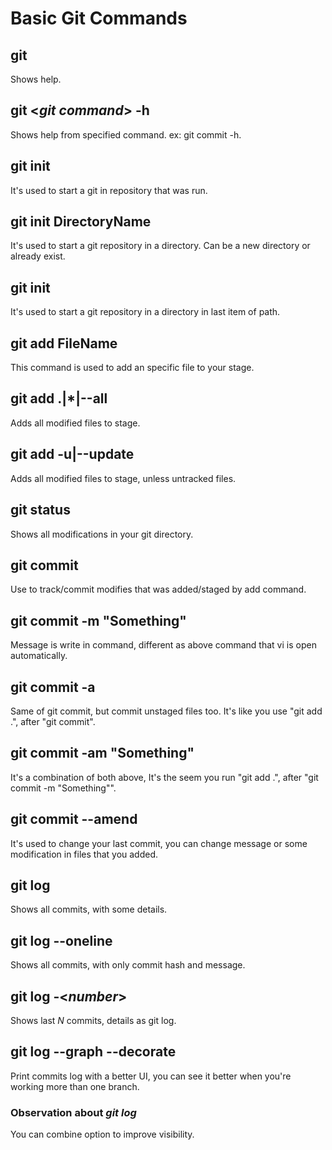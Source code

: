 # Basic Git Commands

## git
Shows help.

## git <_git command_> -h
Shows help from specified command. ex: git commit -h.

## git init
It's used to start a git in repository that was run.

## git init DirectoryName
It's used to start a git repository in a directory. Can be a new directory or already exist.

## git init <path>
It's used to start a git repository in a directory in last item of path.

## git add FileName
This command is used to add an specific file to your stage.

## git add .|*|--all
Adds all modified files to stage.

## git add -u|--update
Adds all modified files to stage, unless untracked files.

## git status
Shows all modifications in your git directory.

## git commit
Use to track/commit modifies that was added/staged by add command.

## git commit -m "Something"
Message is write in command, different as above command that vi is open automatically.

## git commit -a
Same of git commit, but commit unstaged files too. It's like you use "git add .", after "git commit".

## git commit -am "Something"
It's a combination of both above, It's the seem you run "git add .", after "git commit -m "Something"".

## git commit --amend
It's used to change your last commit, you can change message or some modification in files that you added.

## git log
Shows all commits, with some details.

## git log --oneline
Shows all commits, with only commit hash and message.

## git log -<_number_>
Shows last _N_ commits, details as git log.

## git log --graph --decorate
Print commits log with a better UI, you can see it better when you're working more than one branch.

### Observation about _git log_
You can combine option to improve visibility.